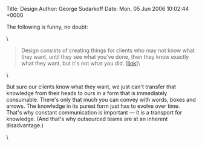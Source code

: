 Title: Design
Author: George Sudarkoff
Date: Mon, 05 Jun 2006 10:02:44 +0000

The following is funny, no doubt:

\

> Design consists of creating things for clients who may not know what
> they want, until they see what you've done, then they know exactly
> what they want, but it's not what you did.
> [[link](http://bscodesignmatters.blogspot.com/2006/05/skeet-shooting-in-dark.html "design matters: Skeet shooting in the dark")]\

\

But sure our clients know what they want, we just can't transfer that
knowledge from their heads to ours in a form that is immediately
consumable. There's only that much you can convey with words, boxes and
arrows. The knowledge in its purest form just has to evolve over time.
That's why constant communication is important — it is a transport for
knowledge. (And that's why outsourced teams are at an inherent
disadvantage.)

\

